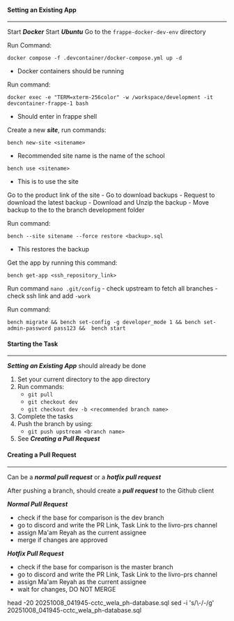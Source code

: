 
#### Setting an Existing App
---
Start ***Docker***
Start ***Ubuntu***
Go to the `frappe-docker-dev-env` directory

Run Command:
```
docker compose -f .devcontainer/docker-compose.yml up -d
```
- Docker containers should be running

Run command:
```
docker exec -e "TERM=xterm-256color" -w /workspace/development -it devcontainer-frappe-1 bash
```
- Should enter in frappe shell

Create a new ***site***, run commands:
```
bench new-site <sitename>
```
- Recommended site name is the name of the school
```
bench use <sitename>
```
- This is to use the site

Go to the product link of the site
	- Go to download backups
	- Request to download the latest backup
	- Download and Unzip the backup
	- Move backup to the to the branch development folder

Run command:
```
bench --site sitename --force restore <backup>.sql
```
- This restores the backup

Get the app by running this command:
```
bench get-app <ssh_repository_link>
```
 Run command `nano .git/config`
		- check upstream to fetch all branches
		- check ssh link and add `-work`

Run command:
```
bench migrate && bench set-config -g developer_mode 1 && bench set-admin-password pass123 &&  bench start
```

#### Starting the Task
---
***Setting an Existing App*** should already be done

1. Set your current directory to the app directory
2. Run commands:
	- `git pull`
	- `git checkout dev`
	- `git checkout dev -b <recommended branch name>`
3. Complete the tasks
4. Push the branch by using:
	- `git push upstream <branch name>`
5. See ***Creating a Pull Request***

#### Creating a Pull Request
---
Can be a ***normal pull request*** or a ***hotfix pull request***

After pushing a branch, should create a ***pull request*** to the Github client

***Normal Pull Request***
- check if the base for comparison is the dev branch
- go to discord and write the PR Link, Task Link to the livro-prs channel
- assign Ma'am Reyah as the current assignee
- merge if changes are approved

***Hotfix Pull Request***
- check if the base for comparison is the master branch
- go to discord and write the PR Link, Task Link to the livro-prs channel
- assign Ma'am Reyah as the current assignee
- wait for changes, DO NOT MERGE

head -20 20251008_041945-cctc_wela_ph-database.sql
sed -i 's/\\-/-/g' 20251008_041945-cctc_wela_ph-database.sql
